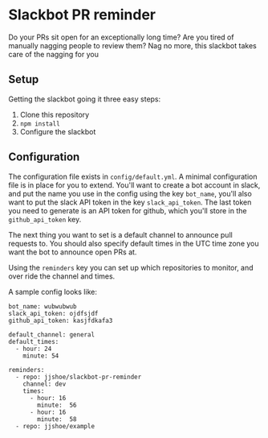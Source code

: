 # Slackbot PR reminder
Do your PRs sit open for an exceptionally long time? Are you tired of manually nagging people to review them? Nag no more, this slackbot takes care of the nagging for you 

## Setup
Getting the slackbot going it three easy steps:

1. Clone this repository
1. ```npm install```
1. Configure the slackbot

## Configuration
The configuration file exists in ```config/default.yml```. A minimal configuration file is in place for you to extend. You'll want to create a bot account in slack, and put the name you use in the config using the key ```bot_name```, you'll also want to put the slack API token in the key ```slack_api_token```. The last token you need to generate is an API token for github, which you'll store in the ```github_api_token``` key. 

The next thing you want to set is a default channel to announce pull requests to. You should also specify default times in the UTC time zone you want the bot to announce open PRs at. 

Using the ```reminders``` key you can set up which repositories to monitor, and over ride the channel and times. 

A sample config looks like:
```
bot_name: wubwubwub
slack_api_token: ojdfsjdf
github_api_token: kasjfdkafa3

default_channel: general
default_times:
  - hour: 24
    minute: 54

reminders:
  - repo: jjshoe/slackbot-pr-reminder
    channel: dev
    times:
      - hour: 16
        minute:  56
      - hour: 16
        minute:  58
  - repo: jjshoe/example
```

